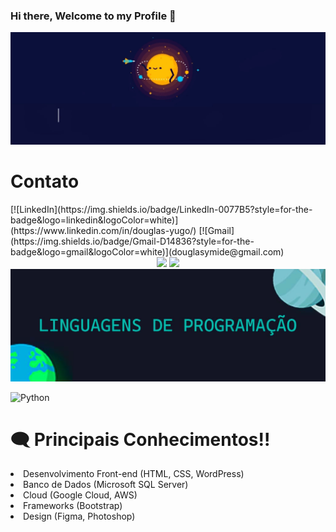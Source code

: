 ### Hi there, Welcome to my Profile 👋

<img src="background_presentation.gif" alt="Gif com a apresentação principal">

<h1>Contato</h1>
[![LinkedIn](https://img.shields.io/badge/LinkedIn-0077B5?style=for-the-badge&logo=linkedin&logoColor=white)](https://www.linkedin.com/in/douglas-yugo/)
[![Gmail](https://img.shields.io/badge/Gmail-D14836?style=for-the-badge&logo=gmail&logoColor=white)](douglasymide@gmail.com)

<div align="center">
<img height="180em" src="https://github-readme-stats.vercel.app/api/top-langs/?username=DouglasIde&layout=compact&langs_count=7&theme=tokyonight"/>
<img height="180em" src="https://github-readme-stats.vercel.app/api?username=DouglasIde&show_icons=true&theme=tokyonight&include_all_commits=true&count_private=true"/>
</div>

<div>
  <img src="linguagens_programacao_title.jpg" alt="Imagem de título para Linguagens de Programação">
</div>

![Python](https://img.shields.io/badge/Python-3776AB?style=for-the-badge&logo=python&logoColor=white)

<h1>🗨️ Principais Conhecimentos!!</h1>

<li>Desenvolvimento Front-end (HTML, CSS, WordPress)</li>
<li>Banco de Dados (Microsoft SQL Server)</li>
<li>Cloud (Google Cloud, AWS)</li>
<li>Frameworks (Bootstrap)</li>
<li>Design (Figma, Photoshop)</li>

